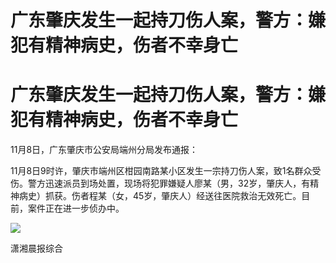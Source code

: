 # 广东肇庆发生一起持刀伤人案，警方：嫌犯有精神病史，伤者不幸身亡

# 广东肇庆发生一起持刀伤人案，警方：嫌犯有精神病史，伤者不幸身亡

11月8日，广东肇庆市公安局端州分局发布通报：

11月8日9时许，肇庆市端州区柑园南路某小区发生一宗持刀伤人案，致1名群众受伤。警方迅速派员到场处置，现场将犯罪嫌疑人廖某（男，32岁，肇庆人，有精神病史）抓获。伤者程某（女，45岁，肇庆人）经送往医院救治无效死亡。目前，案件正在进一步侦办中。

![](https://inews.gtimg.com/om_bt/O06-K8Y-3mcljxxUGZDafdex9e-Mejs4bzq0Txx1UMLvsAA/1000)

潇湘晨报综合

